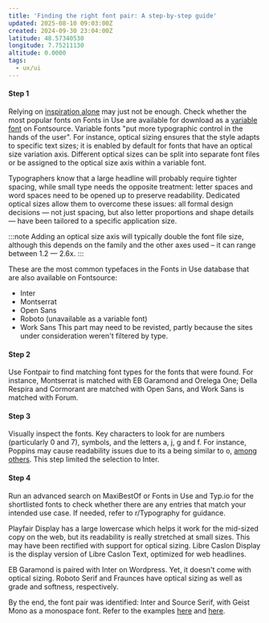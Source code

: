 ```yaml
---
title: 'Finding the right font pair: A step-by-step guide'
updated: 2025-08-10 09:03:00Z
created: 2024-09-30 23:04:00Z
latitude: 48.57340530
longitude: 7.75211130
altitude: 0.0000
tags:
  - ux/ui
---
```


#### Step 1

Relying on [inspiration alone](https://fontofweb.com/) may just not be enough. Check whether the most popular fonts on Fonts in Use are available for download as a [variable font](https://developer.mozilla.org/en-US/docs/Web/CSS/font-variation-settings) on Fontsource. Variable fonts "put more typographic control in the hands of the user". For instance, optical sizing ensures that the style adapts to specific text sizes; it is enabled by default for fonts that have an optical size variation axis. Different optical sizes can be split into separate font files or be assigned to the optical size axis within a variable font.

Typographers know that a large headline will probably require tighter spacing, while small type needs the opposite treatment: letter spaces and word spaces need to be opened up to preserve readability. Dedicated optical sizes allow them to overcome these issues: all formal design decisions — not just spacing, but also letter proportions and shape details — have been tailored to a specific application size.

:::note
Adding an optical size axis will typically double the font file size, although this depends on the family and the other axes used – it can range between 1.2 — 2.6x.
:::

These are the most common typefaces in the Fonts in Use database that are also available on Fontsource:
- Inter
- Montserrat
- Open Sans
- Roboto (unavailable as a variable font)
- Work Sans
This part may need to be revisted, partly because the sites under consideration weren't filtered by type.

#### Step 2

Use Fontpair to find matching font types for the fonts that were found. For instance, Montserrat is matched with 
EB Garamond and Orelega One; Della Respira and Cormorant are matched with Open Sans, and Work Sans is matched with Forum.

#### Step 3

Visually inspect the fonts. Key characters to look for are numbers (particularly 0 and 7), symbols, and the letters a, j, g and f. For instance, Poppins may cause readability issues due to its a being similar to o, [among others](https://medium.com/@chiahoushen/design-system-selecting-a-new-typeface-for-better-readability-e42af6c22c27). This step limited the selection to Inter.

#### Step 4

Run an advanced search on MaxiBestOf or Fonts in Use and Typ.io for the shortlisted fonts to check whether there are any entries that match your intended use case. If needed, refer to r/Typography for guidance.

Playfair Display has a large lowercase which helps it work for the mid-sized copy on the web, but its readability is really stretched at small sizes. This may have been rectified with support for optical sizing. Libre Caslon Display is the display version of Libre Caslon Text, optimized for web headlines. 

EB Garamond is paired with Inter on Wordpress. Yet, it doesn't come with optical sizing. Roboto Serif and Fraunces have optical sizing as well as grade and softness, respectively.

By the end, the font pair was identified: Inter and Source Serif, with Geist Mono as a monospace font. Refer to the examples [here](https://maple.finance/) and [here](https://venopage.com/).